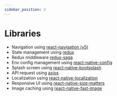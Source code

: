 ```yaml
---
sidebar_position: 2
---
```


# Libraries

- Navigation using [react-navigation (v5)](https://reactnavigation.org/)
- State management using [redux](https://redux.js.org/)
- Redux middleware [redux-saga](https://redux-saga.js.org/)
- Env config management using [react-native-config](https://github.com/luggit/react-native-config)
- Splash screen using [react-native-bootsplash](https://github.com/zoontek/react-native-bootsplash)
- API request using [axios](https://github.com/axios/axios)
- Localization using [react-native-localization](https://github.com/stefalda/ReactNativeLocalization)
- Responsive UI using [react-native-size-matters](https://github.com/nirsky/react-native-size-matters)
- Image caching using [react-native-fast-image](https://github.com/DylanVann/react-native-fast-image)